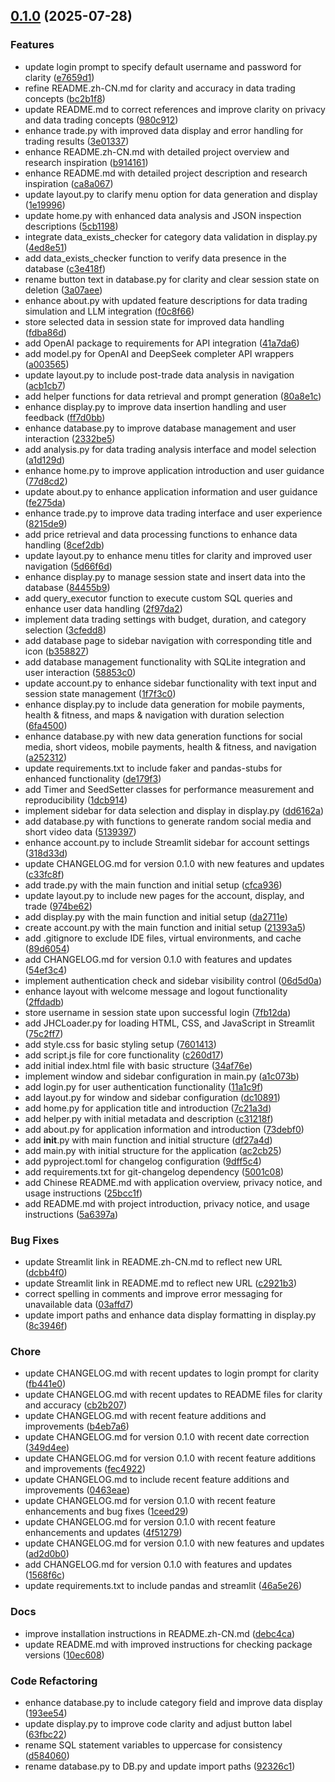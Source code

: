 <!-- insertion marker -->
<a name="0.1.0"></a>

## [0.1.0](https://github.com///compare/e8ac234ee3cc02be05bf1225cfe3f34ef896faf2...0.1.0) (2025-07-28)

### Features

- update login prompt to specify default username and password for clarity ([e7659d1](https://github.com///commit/e7659d18c40982120838d12befa10dd2275af43a))
- refine README.zh-CN.md for clarity and accuracy in data trading concepts ([bc2b1f8](https://github.com///commit/bc2b1f8cc34d30f3d4c751fb2a189cee6f75e929))
- update README.md to correct references and improve clarity on privacy and data trading concepts ([980c912](https://github.com///commit/980c91236e4d523b81c9b1a736e6bd75eac746e9))
- enhance trade.py with improved data display and error handling for trading results ([3e01337](https://github.com///commit/3e0133730d085970f9453b835abc170f65611f9a))
- enhance README.zh-CN.md with detailed project overview and research inspiration ([b914161](https://github.com///commit/b91416113b00323ef46900f2212a5415adf41e10))
- enhance README.md with detailed project description and research inspiration ([ca8a067](https://github.com///commit/ca8a0674cdcd3d9f5bc0edee6b8990a2f0b66607))
- update layout.py to clarify menu option for data generation and display ([1e19996](https://github.com///commit/1e1999694e0eb25451c183338ffcc15a6edc68cb))
- update home.py with enhanced data analysis and JSON inspection descriptions ([5cb1198](https://github.com///commit/5cb11982e210c0ebd551c08dae6aeb17365cea6e))
- integrate data_exists_checker for category data validation in display.py ([4ed8e51](https://github.com///commit/4ed8e51c175ce438ab6e77e57e922cc391bdf6d8))
- add data_exists_checker function to verify data presence in the database ([c3e418f](https://github.com///commit/c3e418f10820e47d651f2180ecd1a9b5f727f4f4))
- rename button text in database.py for clarity and clear session state on deletion ([3a07aee](https://github.com///commit/3a07aee5e3cc87681a8de9ba4efdde6bffac4177))
- enhance about.py with updated feature descriptions for data trading simulation and LLM integration ([f0c8f66](https://github.com///commit/f0c8f66e8e18a8540ea1da14ee50330190ded27a))
- store selected data in session state for improved data handling ([fdba86d](https://github.com///commit/fdba86d47540c564aad8bd178b36dfec59291ad5))
- add OpenAI package to requirements for API integration ([41a7da6](https://github.com///commit/41a7da6b77e899c4da962a84edfab00434b9140f))
- add model.py for OpenAI and DeepSeek completer API wrappers ([a003565](https://github.com///commit/a0035656bdde2cb4489312009ba1e30504aa857a))
- update layout.py to include post-trade data analysis in navigation ([acb1cb7](https://github.com///commit/acb1cb7e0b28c29f6278e30926033e2e16505605))
- add helper functions for data retrieval and prompt generation ([80a8e1c](https://github.com///commit/80a8e1c0bd82c9a8cdadc060321f8442e56e5fa7))
- enhance display.py to improve data insertion handling and user feedback ([ff7d0bb](https://github.com///commit/ff7d0bba93740102ab91d689f53184b4e4c94fa3))
- enhance database.py to improve database management and user interaction ([2332be5](https://github.com///commit/2332be533ad111d811a86c6fe62b606791c9fcb4))
- add analysis.py for data trading analysis interface and model selection ([a1d129d](https://github.com///commit/a1d129d5d9b8378a5557be964338b7b279d1eca0))
- enhance home.py to improve application introduction and user guidance ([77d8cd2](https://github.com///commit/77d8cd22f0a6273ac032612be8a47201818b3771))
- update about.py to enhance application information and user guidance ([fe275da](https://github.com///commit/fe275da2b221bd35392d7e475113ba43c979f9b7))
- enhance trade.py to improve data trading interface and user experience ([8215de9](https://github.com///commit/8215de9de92d997b07c2ca8695f303eb586c9256))
- add price retrieval and data processing functions to enhance data handling ([8cef2db](https://github.com///commit/8cef2dba4a74b2575996c484084f71bc6542792e))
- update layout.py to enhance menu titles for clarity and improved user navigation ([5d66f6d](https://github.com///commit/5d66f6df2729b9a3d6be23bd886ebe11c6c623f4))
- enhance display.py to manage session state and insert data into the database ([84455b9](https://github.com///commit/84455b9bbf06dd5720e4809c4425a5989a94e46b))
- add query_executor function to execute custom SQL queries and enhance user data handling ([2f97da2](https://github.com///commit/2f97da2af167398da3bcb40861769f3099a37d6b))
- implement data trading settings with budget, duration, and category selection ([3cfedd8](https://github.com///commit/3cfedd80e044c0622d1b084bbcf7fb309423b3bc))
- add database page to sidebar navigation with corresponding title and icon ([b358827](https://github.com///commit/b35882703d4a2f6c0ea3f43716399450124bc404))
- add database management functionality with SQLite integration and user interaction ([58853c0](https://github.com///commit/58853c06af1eff55272360ec9d09a3008ba21922))
- update account.py to enhance sidebar functionality with text input and session state management ([1f7f3c0](https://github.com///commit/1f7f3c030673d103cf4ef7c4621314448588d2d9))
- enhance display.py to include data generation for mobile payments, health & fitness, and maps & navigation with duration selection ([6fa4500](https://github.com///commit/6fa45003928a84b7c55b0efbe87d6cb5a8baf83d))
- enhance database.py with new data generation functions for social media, short videos, mobile payments, health & fitness, and navigation ([a252312](https://github.com///commit/a2523120984f796fb0966f764938c5d294b9e774))
- update requirements.txt to include faker and pandas-stubs for enhanced functionality ([de179f3](https://github.com///commit/de179f348cb35231b2b5b2b3205089a05f479173))
- add Timer and SeedSetter classes for performance measurement and reproducibility ([1dcb914](https://github.com///commit/1dcb91488632de66b973fba7d30cac3be65a3738))
- implement sidebar for data selection and display in display.py ([dd6162a](https://github.com///commit/dd6162ae6865367901b09e14da225ced098e2642))
- add database.py with functions to generate random social media and short video data ([5139397](https://github.com///commit/5139397b29138167095437d374372ec5497e928b))
- enhance account.py to include Streamlit sidebar for account settings ([318d33d](https://github.com///commit/318d33db0767bb7adf8509168cf58909c75d5504))
- update CHANGELOG.md for version 0.1.0 with new features and updates ([c33fc8f](https://github.com///commit/c33fc8f59d27d64c6785b88653f13bce86207a02))
- add trade.py with the main function and initial setup ([cfca936](https://github.com///commit/cfca9363c9fa6826023365de504a87d0275d7599))
- update layout.py to include new pages for the account, display, and trade ([974be62](https://github.com///commit/974be621fb9e531dee094c10e3e318d9fea434b8))
- add display.py with the main function and initial setup ([da2711e](https://github.com///commit/da2711e789d70bc1872e42010085b8acc3085ed6))
- create account.py with the main function and initial setup ([21393a5](https://github.com///commit/21393a504de419503859f60fe6c70a4033e54118))
- add .gitignore to exclude IDE files, virtual environments, and cache ([89d6054](https://github.com///commit/89d60542e1c11f9a981c0daac3445f9b631362ea))
- add CHANGELOG.md for version 0.1.0 with features and updates ([54ef3c4](https://github.com///commit/54ef3c4886a1d974bed418d8eb33c2a093856e22))
- implement authentication check and sidebar visibility control ([06d5d0a](https://github.com///commit/06d5d0adb2e1c42d7a6677459cc43a1b357a45db))
- enhance layout with welcome message and logout functionality ([2ffdadb](https://github.com///commit/2ffdadb0e668b0768304cf302b251a066f1f15ba))
- store username in session state upon successful login ([7fb12da](https://github.com///commit/7fb12da32bd26f36326281b0aace4fde829a5a88))
- add JHCLoader.py for loading HTML, CSS, and JavaScript in Streamlit ([75c2ff7](https://github.com///commit/75c2ff7be8157ff88794ab913114c5a2b3475e63))
- add style.css for basic styling setup ([7601413](https://github.com///commit/76014137405279638156b8b92ee9b30a496b279b))
- add script.js file for core functionality ([c260d17](https://github.com///commit/c260d17738c7a06f21d57d0ce030d4bf5afa38f8))
- add initial index.html file with basic structure ([34af76e](https://github.com///commit/34af76e054e77940fc40c9833d6faaf249f4c60a))
- implement window and sidebar configuration in main.py ([a1c073b](https://github.com///commit/a1c073bbbb4f832c5b92f7d546f96ed915cd3c32))
- add login.py for user authentication functionality ([11a1c9f](https://github.com///commit/11a1c9fec781c394a8aff795637c743163f3b798))
- add layout.py for window and sidebar configuration ([dc10891](https://github.com///commit/dc10891e5549e566868ff6e727c4f35be3354301))
- add home.py for application title and introduction ([7c21a3d](https://github.com///commit/7c21a3d82d847c6e2761e1b111253a17d9e33f12))
- add helper.py with initial metadata and description ([c31218f](https://github.com///commit/c31218f559adaf6f26c26dc86cb7dc5798fbd065))
- add about.py for application information and introduction ([73debf0](https://github.com///commit/73debf0d8d19d95cedf3bbed726add56b09b40f8))
- add __init__.py with main function and initial structure ([df27a4d](https://github.com///commit/df27a4d5a9ade49af4ad8f6acb176d78caa530b2))
- add main.py with initial structure for the application ([ac2cb25](https://github.com///commit/ac2cb25adf897268546a9e6f1bcabab0c957fc42))
- add pyproject.toml for changelog configuration ([9dff5c4](https://github.com///commit/9dff5c4766238f3e082918ceecdce9f31647da51))
- add requirements.txt for git-changelog dependency ([5001c08](https://github.com///commit/5001c0879a0c9b94a7c9a03dad0c1177c4dd702c))
- add Chinese README.md with application overview, privacy notice, and usage instructions ([25bcc1f](https://github.com///commit/25bcc1f772cd7e03e79f7a579440d0e5436f252e))
- add README.md with project introduction, privacy notice, and usage instructions ([5a6397a](https://github.com///commit/5a6397a8ae2a16d7aaf2e46bf332f56b832125d6))

### Bug Fixes

- update Streamlit link in README.zh-CN.md to reflect new URL ([dcbb4f0](https://github.com///commit/dcbb4f0368c0e6a7b77cdb1972beb8bb9bfbd8cd))
- update Streamlit link in README.md to reflect new URL ([c2921b3](https://github.com///commit/c2921b34f020f879d5a5d788a3f9aea81d49d91e))
- correct spelling in comments and improve error messaging for unavailable data ([03affd7](https://github.com///commit/03affd7fec774fe820b4ae0888f35ced8235edca))
- update import paths and enhance data display formatting in display.py ([8c3946f](https://github.com///commit/8c3946f81ac6b4cfaf24b26aef523acef4d07ce1))

### Chore

- update CHANGELOG.md with recent updates to login prompt for clarity ([fb441e0](https://github.com///commit/fb441e0dbb53f18642d9f9e96a11a5a0d4c2962b))
- update CHANGELOG.md with recent updates to README files for clarity and accuracy ([cb2b207](https://github.com///commit/cb2b20781d8154311ddf57c6cd154ec9d0be8b5a))
- update CHANGELOG.md with recent feature additions and improvements ([b4eb7a6](https://github.com///commit/b4eb7a6a1a1ff9c155392e5cdcfc7873779579e4))
- update CHANGELOG.md for version 0.1.0 with recent date correction ([349d4ee](https://github.com///commit/349d4ee15fd81a0a9b67a09fc91359b5ce229dcf))
- update CHANGELOG.md for version 0.1.0 with recent feature additions and improvements ([fec4922](https://github.com///commit/fec492291fdc323d1a55188f6c82bb1e23eb76d6))
- update CHANGELOG.md to include recent feature additions and improvements ([0463eae](https://github.com///commit/0463eae8bdf7b2d8b0c76d96f33b0fd138021a7e))
- update CHANGELOG.md for version 0.1.0 with recent feature enhancements and bug fixes ([1ceed29](https://github.com///commit/1ceed29854ec808761cfffdc9d8f9827564533b6))
- update CHANGELOG.md for version 0.1.0 with recent feature enhancements and updates ([4f51279](https://github.com///commit/4f512799300747ffa09a3a7a508b4fd06820f9a9))
- update CHANGELOG.md for version 0.1.0 with new features and updates ([ad2d0b0](https://github.com///commit/ad2d0b0d6e927b734c52d64cc63afa219c94261e))
- add CHANGELOG.md for version 0.1.0 with features and updates ([1568f6c](https://github.com///commit/1568f6c9f01f34e4eec3d4fe9a57a84a129e1825))
- update requirements.txt to include pandas and streamlit ([46a5e26](https://github.com///commit/46a5e26ea6e1de25ed1dc94c68f126f5a886e9e1))

### Docs

- improve installation instructions in README.zh-CN.md ([debc4ca](https://github.com///commit/debc4ca2a6869f1c9a43bf117c46964ea610accc))
- update README.md with improved instructions for checking package versions ([10ec608](https://github.com///commit/10ec6088707eeb58448d04fda9bb33b03ecc70d6))

### Code Refactoring

- enhance database.py to include category field and improve data display ([193ee54](https://github.com///commit/193ee54e71557f6880f2436e6e1ace7cc821000b))
- update display.py to improve code clarity and adjust button label ([63fbc22](https://github.com///commit/63fbc22e333aa22d095ec0f0ef6d345e76434d80))
- rename SQL statement variables to uppercase for consistency ([d584060](https://github.com///commit/d5840606448415b6c7fe7e275adc72da583b73e6))
- rename database.py to DB.py and update import paths ([92326c1](https://github.com///commit/92326c1429824ee6b3aa2a0d100ec3c86c1bbe56))

